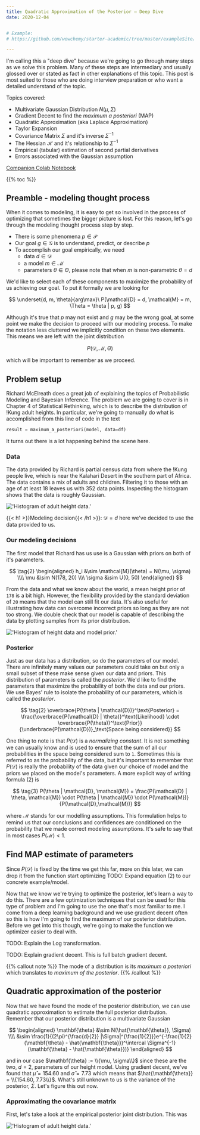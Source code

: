 ```yaml
---
title: Quadratic Approximation of the Posterior — Deep Dive
date: 2020-12-04


# Example:
# https://github.com/wowchemy/starter-academic/tree/master/exampleSite/content/post/writing-technical-content

---
```


I'm calling this a "deep dive" because we're going to go through many steps as we solve this problem. Many of these steps are intermediary and usually glossed over or stated as fact in other explanations of this topic. This post is most suited to those who are doing interview preparation or who want a detailed understand of the topic.

Topics covered:
* Multivariate Gaussian Distribution $N(\mu, \Sigma)$
* Gradient Decent to find the *maximum a posteriori* (MAP)
* Quadratic Approximation (aka Laplace Approximation)
* Taylor Expansion
* Covariance Matrix $\Sigma$ and it's inverse $\Sigma^{-1}$
* The Hessian $\mathcal{H}$ and it's relationship to $\Sigma^{-1}$
* Empirical (tabular) estimation of second partial derivatives
* Errors associated with the Gaussian assumption

[Companion Colab Notebook](https://colab.research.google.com/drive/1REwGPMOk_elQcalsqhKzqQ3WYizB_T37?usp=sharing)

{{% toc %}}

## Preamble - modeling thought process

When it comes to modeling, it is easy to get so involved in the process of optimizing that sometimes the bigger picture is lost. For this reason, let's go through the modeling thought process step by step. 

* There is some phenomena $p \in \mathcal{P}$ 
* Our goal $g \in \mathcal{G}$ is to understand, predict, or describe $p$
* To accomplish our goal empirically, we need
  * data $d \in \mathcal{D}$
  * a model $m \in \mathcal{M}$
  * parameters $\theta \in \Theta$, please note that when $m$ is non-parametric $\theta = d$

We'd like to select each of these components to maximize the probability of us achieving our goal. To put it formally we are looking for

$$
\underset{d, m, \theta}{arg\max}\ P(\mathcal{D} = d, \mathcal{M} = m, \Theta = \theta | p, g)
$$

Although it's true that $p$ may not exist and $g$ may be the wrong goal, at some point we make the decision to proceed with our modeling process. To make the notation less cluttered we implicitly condition on these two elements. This means we are left with the joint distribution

$$
\tag{1}
P(\mathcal{D}, \mathcal{M}, \Theta)
$$

which will be important to remember as we proceed.

## Problem setup

Richard McElreath does a great job of explaining the topics of Probabilistic Modeling and Bayesian Inference. The problem we are going to cover is in Chapter 4 of Statistical Rethinking, which is to describe the distribution of !Kung adult heights. In particular, we're going to manually do what is accomplished from this line of code in the text

```python
result = maximum_a_posteriori(model, data=df)
``` 

It turns out there is a lot happening behind the scene here.

### Data

The data provided by Richard is partial census data from where the !Kung people live, which is near the Kalahari Desert in the southern part of Africa. The data contains a mix of adults and children. Filtering it to those with an age of at least 18 leaves us with 352 data points. Inspecting the histogram shows that the data is roughly Gaussian.

!['Histogram of adult height data.'](images/data_histogram.png)

{{< h1 >}}Modeling decision{{< /h1 >}}: $\mathcal{D} = d$ here we've decided to use the data provided to us.


### Our modeling decisions

The first model that Richard has us use is a Gaussian with priors on both of it's parameters.

$$
\tag{2}
\begin{aligned}
h_i &\sim \mathcal{M}(\theta) = N(\mu, \sigma) \\\\
\mu &\sim N(178, 20) \\\\
\sigma &\sim U(0, 50)
\end{aligned}
$$

From the data and what we know about the world, a mean height prior of `178` is a bit high. However, the flexibility provided by the standard deviation of `20` means that the model can still fit our data. It's also useful for illustrating how data can overcome incorrect priors so long as they are not too strong. We double check that our model is capable of describing the data by plotting samples from its prior distribution. 

!['Histogram of height data and model prior.'](images/data_and_prior_histogram.png)

### Posterior

Just as our data has a distribution, so do the parameters of our model. There are infinitely many values our parameters could take on but only a small subset of these make sense given our data and priors. This distribution of parameters is called the _posterior_.     We'd like to find the parameters that maximize the probability of both the data and our priors. We use Bayes' rule to isolate the probability of our parameters, which is called the _posterior_.

$$
\tag{2}
\overbrace{P(\theta | \mathcal{D})}^\text{Posterior} = \frac{\overbrace{P(\mathcal{D} | \theta)}^\text{Likelihood} \cdot \overbrace{P(\theta)}^\text{Prior}}{\underbrace{P(\mathcal{D})}_\text{Space being considered}}
$$

One thing to note is that $P(\mathcal{D})$ is a _normalizing constant_. It is not something we can usually know and is used to ensure that the sum of all our probabilities in the space being considered sum to `1`. Sometimes this is referred to as the probability of the data, but it's important to remember that $P(\mathcal{D})$ is really the probability of the data given our choice of model and the priors we placed on the model's parameters. A more explicit way of writing formula (2) is

$$
\tag{3}
P(\theta | \mathcal{D}, \mathcal{M}) = \frac{P(\mathcal{D} | \theta, \mathcal{M}) \cdot P(\theta | \mathcal{M}) \cdot P(\mathcal{M})}{P(\mathcal{D},\mathcal{M})}
$$

where $\mathcal{M}$ stands for our modelling assumptions. This formulation helps to remind us that our conclusions and confidences are conditioned on the probability that we made correct modeling assumptions. It's safe to say that in most cases $P(\mathcal{M}) < 1$. 


## Find MAP estimate of parameters



Since $P(\mathcal{D})$ is fixed by the time we get this far, more on this later, we can drop it from the function  start optimizing
TODO: Expand equation (2) to our concrete example/model.

Now that we know we're trying to optimize the posterior, let's learn a way to do this. There are a few optimization techniques that can be used for this type of problem and I'm going to use the one that's most familiar to me. I come from a deep learning background and we use gradient decent often so this is how I'm going to find the maximum of our posterior distribution. Before we get into this though, we're going to make the function we optimizer easier to deal with.

TODO: Explain the Log transformation.

TODO: Explain gradient decent. This is full batch gradient decent.


{{% callout note %}}
The mode of a distribution is its *maximum a posteriori* which translates to *maximum of the posterior*.
{{% /callout %}}


## Quadratic approximation of the posterior

Now that we have found the mode of the posterior distribution, we can use quadratic approximation to estimate the full posterior distribution. Remember that our posterior distribution is a multivariate Gaussian

$$
\begin{aligned}
\mathbf{\theta} &\sim N(\hat{\mathbf{\theta}}, \Sigma) \\\\
&\sim \frac{1}{(2\pi)^{\frac{d}{2}} |\Sigma|^{\frac{1}{2}}}e^{-\frac{1}{2}(\mathbf{\theta} - \hat{\mathbf{\theta}})^\intercal \Sigma^{-1}(\mathbf{\theta} - \hat{\mathbf{\theta}})}
\end{aligned}
$$

and in our case $\mathbf{\theta} := \\{\mu, \sigma\\}$ since these are the two, $d = 2$, parameters of our height model. Using gradient decent, we've found that $\hat{\mu} = 154.60$ and $\hat{\sigma} = 7.73$ which means that $\hat{\mathbf{\theta}} = \\{154.60, 7.73\\}$. What's still unknown to us is the variance of the posterior, $\Sigma$. Let's figure this out now.

### Approximating the covariance matrix

First, let's take a look at the empirical posterior joint distribution. This was 

!['Histogram of adult height data.'](images/posterior_distribution.png)

